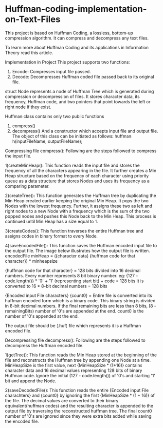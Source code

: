 # Huffman-coding-implementation-on-Text-Files

This project is based on Huffman Coding, a lossless, bottom-up compression algorithm. It can compress and decompress any text files.

To learn more about Huffman Coding and its applications in Information Theory read this article.

Implementation in Project
This project supports two functions:
1) Encode: Compresses input file passed.
2) Decode: Decompresses Huffman coded file passed back to its original file.

struct Node represents a node of Huffman Tree which is generated during compression or decompression of files. It stores character data, its frequency, Huffman code, and two pointers that point towards the left or right node if they exist.

Huffman class contains only two public functions
1) compress()
2) decompress()
And a constructor which accepts input file and output file. The object of this class can be initiated as follows: huffman h(inputFileName, outputFileName);

Compressing file compress(): Following are the steps followed to compress the input file.

1)createMinHeap(): This function reads the input file and stores the frequency of all the characters appearing in the file. It further creates a Min Heap structure based on the frequency of each character using priority queue as a data structure that stores Nodes and uses its frequency as a comparing parameter.

2)createTree(): This function generates the Huffman tree by duplicating the Min Heap created earlier keeping the original Min Heap. It pops the two Nodes with the lowest frequency. Further, it assigns these two as left and right nodes to a new Node with a frequency which is the sum of the two popped nodes and pushes this Node back to the Min Heap. This process is continued until Min Heap has a size equal to 1.

3)createCodes(): This function traverses the entire Huffman tree and assigns codes in binary format to every Node.

4)saveEncodedFile(): This function saves the Huffman encoded input file to the output file. The image below illustrates how the output file is written.
encodedFile
minHeap = ({character data} {huffman code for that character}) * minheapsize

{huffman code for that character} = 128 bits divided into 16 decimal numbers. Every number represents 8 bit binary number.
eg: {127 - code.length()} * '0' + '1' (representing start bit) + code = 128 bits
It is converted to 16 * 8-bit decimal numbers = 128 bits

{Encoded input File characters} {count0} = Entire file is converted into its huffman encoded form which is a binary code. This binary string is divided in 8-bit decimal numbers. If the final remaining bits are less than 8 bits, (8 - remainingBits) number of '0's are appended at the end. count0 is the number of '0's appended at the end.

The output file should be (.huf) file which represents it is a Huffman encoded file.

Decompressing file decompress(): Following are the steps followed to decompress the Huffman encoded file.

1)getTree(): This function reads the Min Heap stored at the beginning of the file and reconstructs the Huffman tree by appending one Node at a time. MinHeapSize is the first value, next {MinHeapSize * (1+16)} contains character data and 16 decimal values representing 128 bits of binary Huffman code. Ignore the initial (127 - code.length()) of '0's and starting '1' bit and append the Node.

2)saveDecodedFile(): This function reads the entire {Encoded input File charachters} and {count0} by ignoring the first {MinHeapSize * (1 + 16)} of the file. The decimal values are converted to their binary equivalent(huffman codes) and the resulting character is appended to the output file by traversing the reconstructed huffman tree. The final count0 number of '0's are ignored since they were extra bits added while saving the encoded file.
